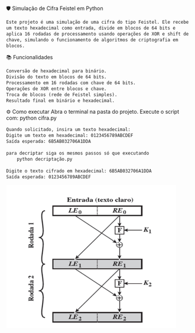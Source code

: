 🛡️ Simulação de Cifra Feistel em Python

    Este projeto é uma simulação de uma cifra do tipo Feistel. Ele recebe um texto hexadecimal como entrada, divide em blocos de 64 bits e aplica 16 rodadas de processamento usando operações de XOR e shift de chave, simulando o funcionamento de algoritmos de criptografia em blocos.

📚 Funcionalidades

    Conversão de hexadecimal para binário.
    Divisão do texto em blocos de 64 bits.
    Processamento em 16 rodadas com chave de 64 bits.
    Operações de XOR entre blocos e chave.
    Troca de blocos (rede de Feistel simples).
    Resultado final em binário e hexadecimal.


⚙️ Como executar
    Abra o terminal na pasta do projeto.
    Execute o script com:
        python cifra.py

    Quando solicitado, insira um texto hexadecimal:
    Digite um texto em hexadecimal: 0123456789ABCDEF
    Saída esperada: 6B5AB032706A1DDA

    para decriptar siga os mesmos passos só que executando 
        python decriptação.py

    Digite o texto cifrado em hexadecimal: 6B5AB032706A1DDA
    Saída esperada: 0123456789ABCDEF


![alt text](image.png)